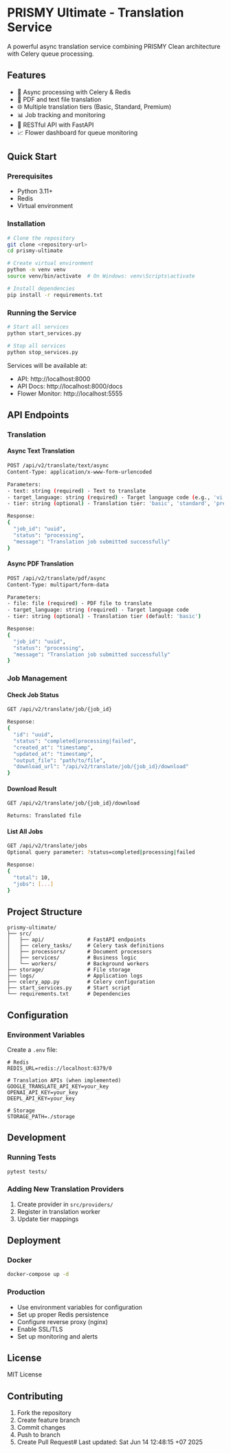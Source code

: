 # PRISMY Ultimate - Translation Service

A powerful async translation service combining PRISMY Clean architecture with Celery queue processing.

## Features

- 🚀 Async processing with Celery & Redis
- 📄 PDF and text file translation
- 🌐 Multiple translation tiers (Basic, Standard, Premium)
- 📊 Job tracking and monitoring
- 🔄 RESTful API with FastAPI
- 📈 Flower dashboard for queue monitoring

## Quick Start

### Prerequisites

- Python 3.11+
- Redis
- Virtual environment

### Installation

```bash
# Clone the repository
git clone <repository-url>
cd prismy-ultimate

# Create virtual environment
python -m venv venv
source venv/bin/activate  # On Windows: venv\Scripts\activate

# Install dependencies
pip install -r requirements.txt
```

### Running the Service

```bash
# Start all services
python start_services.py

# Stop all services
python stop_services.py
```

Services will be available at:
- API: http://localhost:8000
- API Docs: http://localhost:8000/docs
- Flower Monitor: http://localhost:5555

## API Endpoints

### Translation

#### Async Text Translation
```bash
POST /api/v2/translate/text/async
Content-Type: application/x-www-form-urlencoded

Parameters:
- text: string (required) - Text to translate
- target_language: string (required) - Target language code (e.g., 'vi', 'es', 'fr')
- tier: string (optional) - Translation tier: 'basic', 'standard', 'premium' (default: 'basic')

Response:
{
  "job_id": "uuid",
  "status": "processing",
  "message": "Translation job submitted successfully"
}
```

#### Async PDF Translation
```bash
POST /api/v2/translate/pdf/async
Content-Type: multipart/form-data

Parameters:
- file: file (required) - PDF file to translate
- target_language: string (required) - Target language code
- tier: string (optional) - Translation tier (default: 'basic')

Response:
{
  "job_id": "uuid",
  "status": "processing",
  "message": "Translation job submitted successfully"
}
```

### Job Management

#### Check Job Status
```bash
GET /api/v2/translate/job/{job_id}

Response:
{
  "id": "uuid",
  "status": "completed|processing|failed",
  "created_at": "timestamp",
  "updated_at": "timestamp",
  "output_file": "path/to/file",
  "download_url": "/api/v2/translate/job/{job_id}/download"
}
```

#### Download Result
```bash
GET /api/v2/translate/job/{job_id}/download

Returns: Translated file
```

#### List All Jobs
```bash
GET /api/v2/translate/jobs
Optional query parameter: ?status=completed|processing|failed

Response:
{
  "total": 10,
  "jobs": [...]
}
```

## Project Structure

```
prismy-ultimate/
├── src/
│   ├── api/              # FastAPI endpoints
│   ├── celery_tasks/     # Celery task definitions
│   ├── processors/       # Document processors
│   ├── services/         # Business logic
│   └── workers/          # Background workers
├── storage/              # File storage
├── logs/                 # Application logs
├── celery_app.py         # Celery configuration
├── start_services.py     # Start script
└── requirements.txt      # Dependencies
```

## Configuration

### Environment Variables

Create a `.env` file:

```env
# Redis
REDIS_URL=redis://localhost:6379/0

# Translation APIs (when implemented)
GOOGLE_TRANSLATE_API_KEY=your_key
OPENAI_API_KEY=your_key
DEEPL_API_KEY=your_key

# Storage
STORAGE_PATH=./storage
```

## Development

### Running Tests
```bash
pytest tests/
```

### Adding New Translation Providers

1. Create provider in `src/providers/`
2. Register in translation worker
3. Update tier mappings

## Deployment

### Docker

```bash
docker-compose up -d
```

### Production

- Use environment variables for configuration
- Set up proper Redis persistence
- Configure reverse proxy (nginx)
- Enable SSL/TLS
- Set up monitoring and alerts

## License

MIT License

## Contributing

1. Fork the repository
2. Create feature branch
3. Commit changes
4. Push to branch
5. Create Pull Request# Last updated: Sat Jun 14 12:48:15 +07 2025
